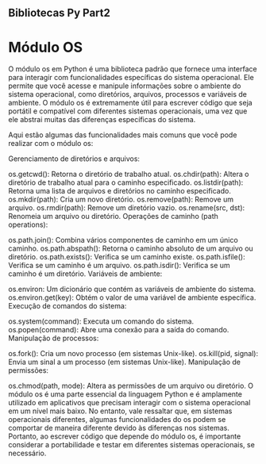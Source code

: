 ## Bibliotecas Py Part2
# Módulo OS
O módulo os em Python é uma biblioteca padrão que fornece uma interface para interagir com funcionalidades específicas do sistema operacional. Ele permite que você acesse e manipule informações sobre o ambiente do sistema operacional, como diretórios, arquivos, processos e variáveis de ambiente. O módulo os é extremamente útil para escrever código que seja portátil e compatível com diferentes sistemas operacionais, uma vez que ele abstrai muitas das diferenças específicas do sistema.

Aqui estão algumas das funcionalidades mais comuns que você pode realizar com o módulo os:

Gerenciamento de diretórios e arquivos:

os.getcwd(): Retorna o diretório de trabalho atual.
os.chdir(path): Altera o diretório de trabalho atual para o caminho especificado.
os.listdir(path): Retorna uma lista de arquivos e diretórios no caminho especificado.
os.mkdir(path): Cria um novo diretório.
os.remove(path): Remove um arquivo.
os.rmdir(path): Remove um diretório vazio.
os.rename(src, dst): Renomeia um arquivo ou diretório.
Operações de caminho (path operations):

os.path.join(): Combina vários componentes de caminho em um único caminho.
os.path.abspath(): Retorna o caminho absoluto de um arquivo ou diretório.
os.path.exists(): Verifica se um caminho existe.
os.path.isfile(): Verifica se um caminho é um arquivo.
os.path.isdir(): Verifica se um caminho é um diretório.
Variáveis de ambiente:

os.environ: Um dicionário que contém as variáveis de ambiente do sistema.
os.environ.get(key): Obtém o valor de uma variável de ambiente específica.
Execução de comandos do sistema:

os.system(command): Executa um comando do sistema.
os.popen(command): Abre uma conexão para a saída do comando.
Manipulação de processos:

os.fork(): Cria um novo processo (em sistemas Unix-like).
os.kill(pid, signal): Envia um sinal a um processo (em sistemas Unix-like).
Manipulação de permissões:

os.chmod(path, mode): Altera as permissões de um arquivo ou diretório.
O módulo os é uma parte essencial da linguagem Python e é amplamente utilizado em aplicativos que precisam interagir com o sistema operacional em um nível mais baixo. No entanto, vale ressaltar que, em sistemas operacionais diferentes, algumas funcionalidades do os podem se comportar de maneira diferente devido às diferenças nos sistemas. Portanto, ao escrever código que depende do módulo os, é importante considerar a portabilidade e testar em diferentes sistemas operacionais, se necessário.
